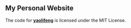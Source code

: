 ## My Personal Website

The code for [**yaolifeng**](https://yaolifeng.com) is licensed under the MIT License.

<!--
- Visit my site on [Vercel 👉](https://yaolifeng.vercel.app)
- Check it out on [Netlify 👉](https://yaolifeng.netlify.app) -->
